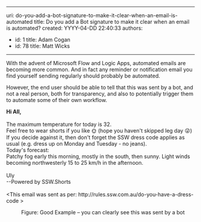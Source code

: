 

---
uri: do-you-add-a-bot-signature-to-make-it-clear-when-an-email-is-automated
title: Do you add a Bot signature to make it clear when an email is automated?
created: YYYY-04-DD 22:40:33
authors:
  - id: 1
    title: Adam Cogan
  - id: 78
    title: Matt Wicks
---




<span class='intro'> <p class="ssw15-rteElement-P">​With the advent of Microsoft Flow and Logic Apps, automated emails are becoming more common. And in fact any reminder or notification email you find yourself sending regularly should probably be automated.&#160;<br></p><p class="ssw15-rteElement-P">However, the end user should be able to tell that this was sent by a bot, and not a real person, both for transparency, and also to potentially trigger them to automate some of their own workflow.​</p> </span>

<p class="ssw15-rteElement-GreyBox"><b>Hi All,<br></b><br>The maximum temperature for today is 32.<br>Feel free to wear shorts if you like &#127774; (hope you haven't skipped leg day &#128540;)​<br>If you decide against it, then don't forget the SSW dress code applies as usual (e.g. dress up on Monday and Tuesday - no jeans).<br>Today's forecast&#58;<br>Patchy fog early this morning, mostly in the south, then sunny. Light winds becoming northwesterly 15 to 25 km/h in the afternoon.<br><br>Uly<br>--Powered by SSW.Shorts<br><br>&lt;This email was sent as per&#58; http&#58;//rules.ssw.com.au/do-you-have-a-dress-code &gt;<br></p><dd class="ssw15-rteElement-FigureGood">​​Figure&#58; Good Example – you can clearly see this was sent by a bot<br></dd>


